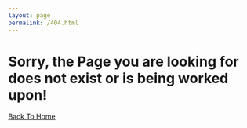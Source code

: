 ```yaml
---
layout: page
permalink: /404.html
---
```


# Sorry, the Page you are looking for does not exist or is being worked upon! 

[Back To Home]({{site.url}}{{site.baseurl}})
